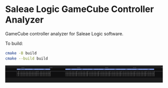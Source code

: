 # Saleae Logic GameCube Controller Analyzer
GameCube controller analyzer for Saleae Logic software.

To build:  
```bash
cmake -B build
cmake --build build
```

![GameCube Controller Analyzer](/analyzer.png)
